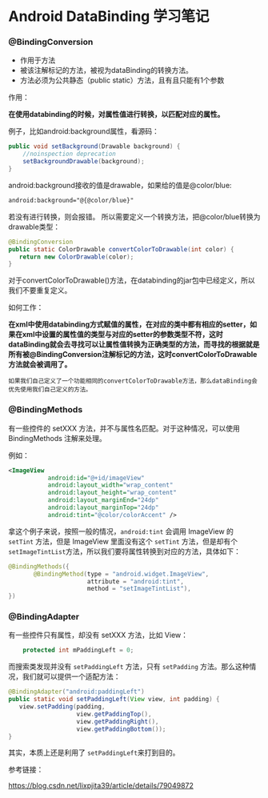 # Android DataBinding 学习笔记



### @BindingConversion

- 作用于方法
- 被该注解标记的方法，被视为dataBinding的转换方法。
- 方法必须为公共静态（public static）方法，且有且只能有1个参数

作用：

​	**在使用databinding的时候，对属性值进行转换，以匹配对应的属性。** 

例子，比如android:background属性，看源码：

```java
public void setBackground(Drawable background) {
    //noinspection deprecation
    setBackgroundDrawable(background);
}
```

android:background接收的值是drawable，如果给的值是@color/blue:

```xml
android:background="@{@color/blue}"
```

若没有进行转换，则会报错。 
所以需要定义一个转换方法，把@color/blue转换为drawable类型：

```java
@BindingConversion
public static ColorDrawable convertColorToDrawable(int color) {
   return new ColorDrawable(color);
}
```

对于convertColorToDrawable()方法，在databinding的jar包中已经定义，所以我们不要重复定义。

如何工作：

​	**在xml中使用databinding方式赋值的属性，在对应的类中都有相应的setter，如果在xml中设置的属性值的类型与对应的setter的参数类型不符，这时 dataBinding就会去寻找可以让属性值转换为正确类型的方法，而寻找的根据就是所有被@BindingConversion注解标记的方法，这时convertColorToDrawable方法就会被调用了。**

```
如果我们自己定义了一个功能相同的convertColorToDrawable方法，那么dataBinding会优先使用我们自己定义的方法。
```



### @BindingMethods

有一些控件的 setXXX 方法，并不与属性名匹配。对于这种情况，可以使用 BindingMethods 注解来处理。

例如：

```xml
<ImageView
           android:id="@+id/imageView"
           android:layout_width="wrap_content"
           android:layout_height="wrap_content"
           android:layout_marginEnd="24dp"
           android:layout_marginTop="24dp"
           android:tint="@color/colorAccent" />
```

拿这个例子来说，按照一般的情况，`android:tint` 会调用 ImageView 的 `setTint` 方法，但是 ImageView 里面没有这个 `setTint` 方法，但是却有个 `setImageTintList`方法，所以我们要将属性转换到对应的方法，具体如下：

```java
@BindingMethods({
       @BindingMethod(type = "android.widget.ImageView",
                      attribute = "android:tint",
                      method = "setImageTintList"),
})
```



### @BindingAdapter

有一些控件只有属性，却没有 setXXX 方法，比如 View：

```java
    protected int mPaddingLeft = 0;
```

而搜索类发现并没有 `setPaddingLeft` 方法，只有 `setPadding` 方法。那么这种情况，我们就可以提供一个适配方法：

```java
@BindingAdapter("android:paddingLeft")
public static void setPaddingLeft(View view, int padding) {
   view.setPadding(padding,
                   view.getPaddingTop(),
                   view.getPaddingRight(),
                   view.getPaddingBottom());
}
```

其实，本质上还是利用了 `setPaddingLeft`来打到目的。





参考链接：

https://blog.csdn.net/lixpjita39/article/details/79049872



